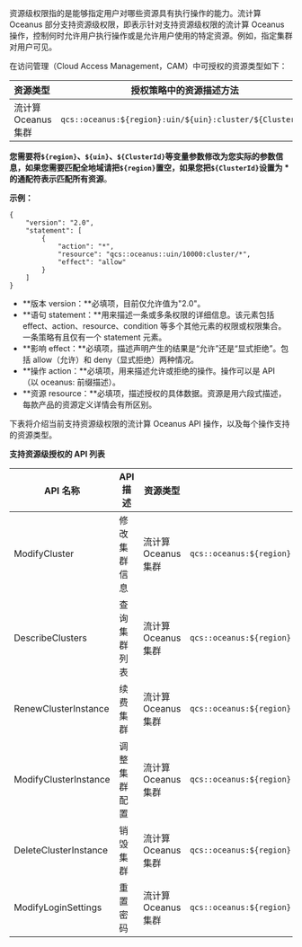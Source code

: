 资源级权限指的是能够指定用户对哪些资源具有执行操作的能力。流计算 Oceanus 部分支持资源级权限，即表示针对支持资源级权限的流计算 Oceanus 操作，控制何时允许用户执行操作或是允许用户使用的特定资源。例如，指定集群对用户可见。

在访问管理（Cloud Access Management，CAM）中可授权的资源类型如下：

| 资源类型 | 授权策略中的资源描述方法 |
| :-------- | -------------- |
| 流计算 Oceanus 集群 |  ` qcs::oceanus:${region}:uin/${uin}:cluster/${ClusterId} `|

**您需要将`${region}`、`${uin}`、`${ClusterId}`等变量参数修改为您实际的参数信息，如果您需要匹配全地域请把`${region}`置空，如果您把`${ClusterId}`设置为 \* 的通配符表示匹配所有资源**。

**示例：**
```
{
    "version": "2.0",
    "statement": [
        {
            "action": "*",
            "resource": "qcs::oceanus::uin/10000:cluster/*",
            "effect": "allow"
        }
    ]
}
```
- **版本 version：**必填项，目前仅允许值为"2.0"。
- **语句 statement：**用来描述一条或多条权限的详细信息。该元素包括 effect、action、resource、condition 等多个其他元素的权限或权限集合。一条策略有且仅有一个 statement 元素。
 - **影响 effect：**必填项，描述声明产生的结果是“允许”还是“显式拒绝”。包括 allow（允许）和 deny（显式拒绝）两种情况。
 - **操作 action：**必填项，用来描述允许或拒绝的操作。操作可以是 API （以 oceanus: 前缀描述）。
 - **资源 resource：**必填项，描述授权的具体数据。资源是用六段式描述，每款产品的资源定义详情会有所区别。

下表将介绍当前支持资源级权限的流计算 Oceanus API 操作，以及每个操作支持的资源类型。

**支持资源级授权的 API 列表**

| **API**  **名称**                    | **API**  **描述**    | **资源类型** | **资源路径**             |         
| ------------------------------------- | --------------------- | ------------ | ------------------------------------------------------------ 
|ModifyCluster|修改集群信息|流计算 Oceanus 集群 |` qcs::oceanus:${region}:uin/${uin}:cluster/${ClusterId} `|
|DescribeClusters|查询集群列表|流计算 Oceanus 集群 |` qcs::oceanus:${region}:uin/${uin}:cluster/${ClusterId} `|
|RenewClusterInstance|续费集群|流计算 Oceanus 集群 |` qcs::oceanus:${region}:uin/${uin}:cluster/${ClusterId} `|
|ModifyClusterInstance|调整集群配置|流计算 Oceanus 集群 |` qcs::oceanus:${region}:uin/${uin}:cluster/${ClusterId} `|
|DeleteClusterInstance|销毁集群|流计算 Oceanus 集群 |` qcs::oceanus:${region}:uin/${uin}:cluster/${ClusterId} `|
|ModifyLoginSettings|重置密码|流计算 Oceanus 集群 |` qcs::oceanus:${region}:uin/${uin}:cluster/${ClusterId} `|
